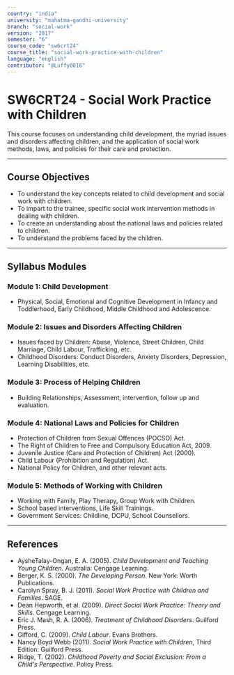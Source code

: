 ```yaml
---
country: "india"
university: "mahatma-gandhi-university"
branch: "social-work"
version: "2017"
semester: "6"
course_code: "sw6crt24"
course_title: "social-work-practice-with-children"
language: "english"
contributor: "@Luffy0016"
---
```

# SW6CRT24 - Social Work Practice with Children

This course focuses on understanding child development, the myriad issues and disorders affecting children, and the application of social work methods, laws, and policies for their care and protection.

---
## Course Objectives

* To understand the key concepts related to child development and social work with children.
* To impart to the trainee, specific social work intervention methods in dealing with children.
* To create an understanding about the national laws and policies related to children.
* To understand the problems faced by the children.

---
## Syllabus Modules

### Module 1: Child Development
* Physical, Social, Emotional and Cognitive Development in Infancy and Toddlerhood, Early Childhood, Middle Childhood and Adolescence.

### Module 2: Issues and Disorders Affecting Children
* Issues faced by Children: Abuse, Violence, Street Children, Child Marriage, Child Labour, Trafficking, etc.
* Childhood Disorders: Conduct Disorders, Anxiety Disorders, Depression, Learning Disabilities, etc.

### Module 3: Process of Helping Children
* Building Relationships, Assessment, intervention, follow up and evaluation.

### Module 4: National Laws and Policies for Children
* Protection of Children from Sexual Offences (POCSO) Act.
* The Right of Children to Free and Compulsory Education Act, 2009.
* Juvenile Justice (Care and Protection of Children) Act (2000).
* Child Labour (Prohibition and Regulation) Act.
* National Policy for Children, and other relevant acts.

### Module 5: Methods of Working with Children
* Working with Family, Play Therapy, Group Work with Children.
* School based interventions, Life Skill Trainings.
* Government Services: Childline, DCPU, School Counsellors.

---
## References
* AysheTalay-Ongan, E. A. (2005). *Child Development and Teaching Young Children*. Australia: Cengage Learning.
* Berger, K. S. (2000). *The Developing Person*. New York: Worth Publications.
* Carolyn Spray, B. J. (2011). *Social Work Practice with Children and Families*. SAGE.
* Dean Hepworth, et al. (2009). *Direct Social Work Practice: Theory and Skills*. Cengage Learning.
* Eric J. Mash, R. A. (2006). *Treatment of Childhood Disorders*. Guilford Press.
* Gifford, C. (2009). *Child Labour*. Evans Brothers.
* Nancy Boyd Webb (2011). *Social Work Practice with Children*, Third Edition: Guilford Press.
* Ridge, T. (2002). *Childhood Poverty and Social Exclusion: From a Child's Perspective*. Policy Press.